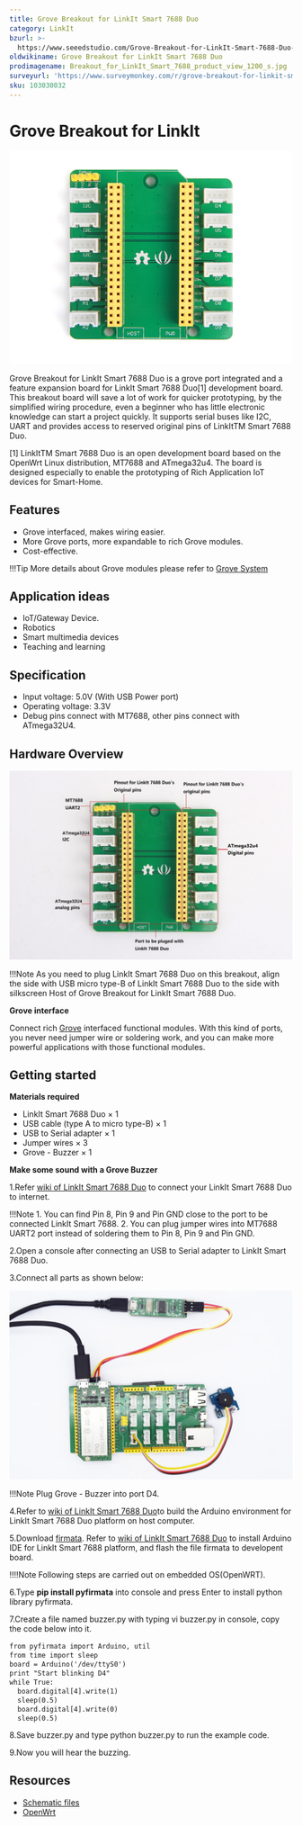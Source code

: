 ```yaml
---
title: Grove Breakout for LinkIt Smart 7688 Duo
category: LinkIt
bzurl: >-
  https://www.seeedstudio.com/Grove-Breakout-for-LinkIt-Smart-7688-Duo-p-2575.html
oldwikiname: Grove Breakout for LinkIt Smart 7688 Duo
prodimagename: Breakout_for_LinkIt_Smart_7688_product_view_1200_s.jpg
surveyurl: 'https://www.surveymonkey.com/r/grove-breakout-for-linkit-smart-7688-duo'
sku: 103030032
---
```


# Grove Breakout for LinkIt

![](https://github.com/SeeedDocument/Grove-Breakout_for_LinkIt_Smart_7688_Duo/raw/master/img/Breakout_for_LinkIt_Smart_7688_product_view_1200_s.jpg)

Grove Breakout for LinkIt Smart 7688 Duo is a grove port integrated and a feature expansion board for LinkIt Smart 7688 Duo\[1\] development board. This breakout board will save a lot of work for quicker prototyping, by the simplified wiring procedure, even a beginner who has little electronic knowledge can start a project quickly. It supports serial buses like I2C, UART and provides access to reserved original pins of LinkItTM Smart 7688 Duo.

\[1\] LinkItTM Smart 7688 Duo is an open development board based on the OpenWrt Linux distribution, MT7688 and ATmega32u4. The board is designed especially to enable the prototyping of Rich Application IoT devices for Smart-Home.

## Features

* Grove interfaced, makes wiring easier.
* More Grove ports, more expandable to rich Grove modules.
* Cost-effective.

!!!Tip More details about Grove modules please refer to [Grove System](http://wiki.seeed.cc/Grove_System/)

## Application ideas

* IoT/Gateway Device.
* Robotics
* Smart multimedia devices
* Teaching and learning

## Specification

* Input voltage:    5.0V \(With USB Power port\)
* Operating voltage:    3.3V
* Debug pins connect with MT7688, other pins connect with ATmega32U4.

## Hardware Overview

![](https://github.com/SeeedDocument/Grove-Breakout_for_LinkIt_Smart_7688_Duo/raw/master/img/Grove_Breakout_for_LinkIt_Smart_7688_Duo_component_with_text_1200_s.jpg)

!!!Note As you need to plug LinkIt Smart 7688 Duo on this breakout, align the side with USB micro type-B of LinkIt Smart 7688 Duo to the side with silkscreen Host of Grove Breakout for LinkIt Smart 7688 Duo.

**Grove interface**

Connect rich [Grove](/Grove_System/) interfaced functional modules. With this kind of ports, you never need jumper wire or soldering work, and you can make more powerful applications with those functional modules.

## Getting started

**Materials required**

* LinkIt Smart 7688 Duo × 1
* USB cable \(type A to micro type-B\) × 1
* USB to Serial adapter × 1
* Jumper wires × 3
* Grove - Buzzer × 1

**Make some sound with a Grove Buzzer**

1.Refer [wiki of LinkIt Smart 7688 Duo](/LinkIt_Smart_7688_Duo/) to connect your LinkIt Smart 7688 Duo to internet.

!!!Note 1. You can find Pin 8, Pin 9 and Pin GND close to the port to be connected LinkIt Smart 7688. 2. You can plug jumper wires into MT7688 UART2 port instead of soldering them to Pin 8, Pin 9 and Pin GND.

2.Open a console after connecting an USB to Serial adapter to LinkIt Smart 7688 Duo.

3.Connect all parts as shown below:

![](https://github.com/SeeedDocument/Grove-Breakout_for_LinkIt_Smart_7688_Duo/raw/master/img/Arduino_Breakout_for_LinkIt_Smart_7688_Duo_demo_connection_view_1200_s.jpg)

!!!Note Plug Grove - Buzzer into port D4.

4.Refer to [wiki of LinkIt Smart 7688 Duo](/LinkIt_Smart_7688_Duo/)to build the Arduino environment for LinkIt Smart 7688 Duo platform on host computer.

5.Download [firmata](https://github.com/SeeedDocument/Grove-Breakout_for_LinkIt_Smart_7688_Duo/raw/master/res/Firmata_to_build_Arduino_IDE_for.zip). Refer to [wiki of LinkIt Smart 7688 Duo](/LinkIt_Smart_7688_Duo/) to install Arduino IDE for LinkIt Smart 7688 platform, and flash the file firmata to developent board.

!!!!Note Following steps are carried out on embedded OS\(OpenWRT\).

6.Type **pip install pyfirmata** into console and press Enter to install python library pyfirmata.

7.Create a file named buzzer.py with typing vi buzzer.py in console, copy the code below into it.

```text
from pyfirmata import Arduino, util
from time import sleep
board = Arduino('/dev/ttyS0')
print "Start blinking D4"
while True:
  board.digital[4].write(1)
  sleep(0.5)
  board.digital[4].write(0)
  sleep(0.5)
```

8.Save buzzer.py and type python buzzer.py to run the example code.

9.Now you will hear the buzzing.

## Resources

* [Schematic files](https://github.com/SeeedDocument/Grove-Breakout_for_LinkIt_Smart_7688_Duo/raw/master/res/Schematic_files_for_Grove_Breakout_for_LinkIt_Smart_7688_Duo.zip)
* [OpenWrt](http://wiki.openwrt.org/doc/howto/user.beginner)

